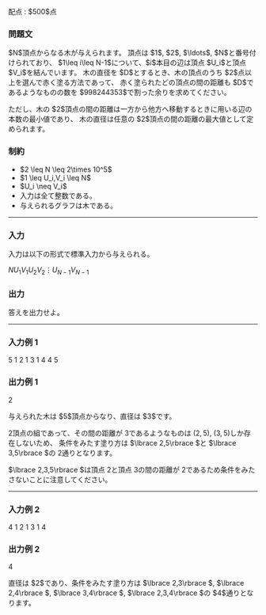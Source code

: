 
<div>

<span>

<span>

<p>
配点 : $500$点
</p>

<div>

<section>

### **問題文**

<p>
$N$頂点からなる木が与えられます。
頂点は $1$, $2$, $\ldots$, $N$と番号付けられており、
$1\leq i\leq N-1$について、$i$本目の辺は頂点 $U_i$と頂点 $V_i$を結んでいます。
木の直径を $D$とするとき、木の頂点のうち $2$点以上を選んで赤く塗る方法であって、
赤く塗られたどの頂点の間の距離も $D$であるようなものの数を 
$998244353$で割った余りを求めてください。
</p>

<p>
ただし、木の $2$頂点の間の距離は一方から他方へ移動するときに用いる辺の本数の最小値であり、
木の直径は任意の $2$頂点の間の距離の最大値として定められます。
</p>

</section>

</div>

<div>

<section>

### **制約**

<ul>

<li>
$2 \leq N \leq 2\times 10^5$
</li>

<li>
$1 \leq U_i,V_i \leq N$
</li>

<li>
$U_i \neq V_i$
</li>

<li>
入力は全て整数である。
</li>

<li>
与えられるグラフは木である。
</li>

</ul>

</section>

</div>

---

<div>

<div>

<section>

### **入力**

<p>
入力は以下の形式で標準入力から与えられる。
</p>

<div>

$N$$U_1$$V_1$$U_2$$V_2$$\vdots$$U_{N-1}$$V_{N-1}$
</div>

</section>

</div>

<div>

<section>

### **出力**

<p>
答えを出力せよ。
</p>

</section>

</div>

</div>

---

<div>

<section>

### **入力例 1**

<div>

5
1 2
1 3
1 4
4 5

</div>

</section>

</div>

<div>

<section>

### **出力例 1**

<div>

2

</div>

<p>
与えられた木は $5$頂点からなり、直径は $3$です。

$2$頂点の組であって、その間の距離が $3$であるようなものは $(2,5)$, $(3,5)$しか存在しないため、
条件をみたす塗り方は $\lbrace 2,5\rbrace $と $\lbrace 3,5\rbrace $の $2$通りとなります。

$\lbrace 2,3,5\rbrace $は頂点 $2$と頂点 $3$の間の距離が $2$であるため条件をみたさないことに注意してください。
</p>

</section>

</div>

---

<div>

<section>

### **入力例 2**

<div>

4
1 2
1 3
1 4

</div>

</section>

</div>

<div>

<section>

### **出力例 2**

<div>

4

</div>

<p>
直径は $2$であり、条件をみたす塗り方は 
$\lbrace 2,3\rbrace $, $\lbrace 2,4\rbrace $, $\lbrace 3,4\rbrace $, $\lbrace 2,3,4\rbrace $の $4$通りとなります。
</p>

</section>

</div>

</span>

</span>

</div>
